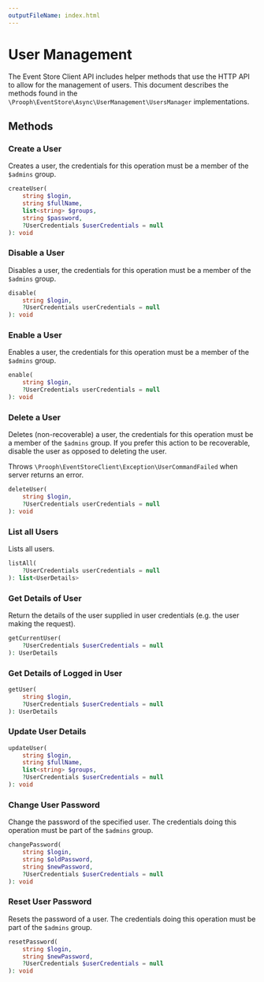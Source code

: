 ```yaml
---
outputFileName: index.html
---
```


# User Management

The Event Store Client API includes helper methods that use the HTTP API to allow for the management of users. This document describes the methods found in the `\Prooph\EventStore\Async\UserManagement\UsersManager` implementations.

## Methods

### Create a User

Creates a user, the credentials for this operation must be a member of the `$admins` group.

```php
createUser(
    string $login,
    string $fullName,
    list<string> $groups,
    string $password,
    ?UserCredentials $userCredentials = null
): void
```

### Disable a User

Disables a user, the credentials for this operation must be a member of the `$admins` group.

```php
disable(
    string $login,
    ?UserCredentials userCredentials = null
): void
```

### Enable a User

Enables a user, the credentials for this operation must be a member of the `$admins` group.

```php
enable(
    string $login,
    ?UserCredentials userCredentials = null
): void
```

### Delete a User

Deletes (non-recoverable) a user, the credentials for this operation must be a member of the `$admins` group. If you prefer this action to be recoverable, disable the user as opposed to deleting the user.

Throws `\Prooph\EventStoreClient\Exception\UserCommandFailed` when server returns an error. 

```php
deleteUser(
    string $login,
    ?UserCredentials userCredentials = null
): void
```

### List all Users

Lists all users.

```php
listAll(
    ?UserCredentials userCredentials = null
): list<UserDetails>
```

### Get Details of User

Return the details of the user supplied in user credentials (e.g. the user making the request).

```php
getCurrentUser(
    ?UserCredentials $userCredentials = null
): UserDetails
```

### Get Details of Logged in User

```php
getUser(
    string $login,
    ?UserCredentials $userCredentials = null
): UserDetails
```

### Update User Details

```php
updateUser(
    string $login,
    string $fullName,
    list<string> $groups,
    ?UserCredentials $userCredentials = null
): void
```

### Change User Password

Change the password of the specified user. The credentials doing this operation must be part of the `$admins` group.

```php
changePassword(
    string $login,
    string $oldPassword,
    string $newPassword,
    ?UserCredentials $userCredentials = null
): void
```


### Reset User Password

Resets the password of a user. The credentials doing this operation must be part of the `$admins` group.

```php
resetPassword(
    string $login,
    string $newPassword,
    ?UserCredentials $userCredentials = null
): void
```
